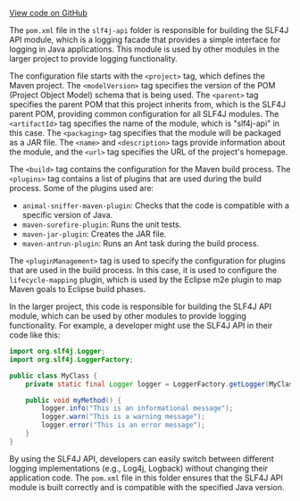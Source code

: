 [View code on GitHub](https://github.com/ergoplatform/ergo/.autodoc/docs/json/target/streams/_global/assemblyOption/_global/streams/assembly/5beb3182778cffaaf69fa245066d136ea8d00eec_da76ca59f6a57ee3102f8f9bd9cee742973efa8a_da39a3ee5e6b4b0d3255bfef95601890afd80709/META-INF/maven/org.slf4j)

The `pom.xml` file in the `slf4j-api` folder is responsible for building the SLF4J API module, which is a logging facade that provides a simple interface for logging in Java applications. This module is used by other modules in the larger project to provide logging functionality.

The configuration file starts with the `<project>` tag, which defines the Maven project. The `<modelVersion>` tag specifies the version of the POM (Project Object Model) schema that is being used. The `<parent>` tag specifies the parent POM that this project inherits from, which is the SLF4J parent POM, providing common configuration for all SLF4J modules. The `<artifactId>` tag specifies the name of the module, which is "slf4j-api" in this case. The `<packaging>` tag specifies that the module will be packaged as a JAR file. The `<name>` and `<description>` tags provide information about the module, and the `<url>` tag specifies the URL of the project's homepage.

The `<build>` tag contains the configuration for the Maven build process. The `<plugins>` tag contains a list of plugins that are used during the build process. Some of the plugins used are:

- `animal-sniffer-maven-plugin`: Checks that the code is compatible with a specific version of Java.
- `maven-surefire-plugin`: Runs the unit tests.
- `maven-jar-plugin`: Creates the JAR file.
- `maven-antrun-plugin`: Runs an Ant task during the build process.

The `<pluginManagement>` tag is used to specify the configuration for plugins that are used in the build process. In this case, it is used to configure the `lifecycle-mapping` plugin, which is used by the Eclipse m2e plugin to map Maven goals to Eclipse build phases.

In the larger project, this code is responsible for building the SLF4J API module, which can be used by other modules to provide logging functionality. For example, a developer might use the SLF4J API in their code like this:

```java
import org.slf4j.Logger;
import org.slf4j.LoggerFactory;

public class MyClass {
    private static final Logger logger = LoggerFactory.getLogger(MyClass.class);

    public void myMethod() {
        logger.info("This is an informational message");
        logger.warn("This is a warning message");
        logger.error("This is an error message");
    }
}
```

By using the SLF4J API, developers can easily switch between different logging implementations (e.g., Log4j, Logback) without changing their application code. The `pom.xml` file in this folder ensures that the SLF4J API module is built correctly and is compatible with the specified Java version.
